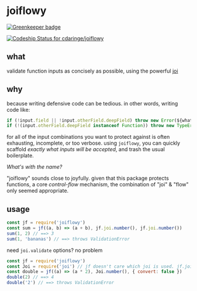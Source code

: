 # joiflowy

[![Greenkeeper badge](https://badges.greenkeeper.io/cdaringe/joiflowy.svg)](https://greenkeeper.io/)

[ ![Codeship Status for cdaringe/joiflowy](https://codeship.com/projects/a7e41c90-f2d7-0133-8697-16a4a456a383/status?branch=master)](https://codeship.com/projects/149607)

## what

validate function inputs as concisely as possible, using the powerful [joi](https://www.npmjs.com/package/joi)

## why

because writing defensive code can be tedious.  in other words, writing code like:

```js
if (!input.field || !input.otherField.deepField) throw new Error(${whatever})
if (!(input.otherField.deepField instanceof Function)) throw new TypeError(${whatever})
```

for all of the input combinations you want to protect against is often exhausting, incomplete, or too verbose.  using `joiflowy`, you can quickly scaffold _exactly what inputs will be accepted_, and trash the usual boilerplate.

_What's with the name?_

"joiflowy" sounds close to joyfully.  given that this package protects functions, a core _control-flow_ mechanism, the combination of "joi" & "flow" only seemed appropriate.

## usage

```js
const jf = require('joiflowy')
const sum = jf((a, b) => (a + b), jf.joi.number(), jf.joi.number())
sum(1, 2) // ==> 3
sum(1, 'bananas') // ==> throws ValidationError
```

need `joi.validate` options?  no problem

```js
const jf = require('joiflowy')
const Joi = require('joi') // jf doesn't care which joi is used. jf.joi/jf.Joi/jf.j all ==> joi
const double = jf((a) => (a * 2), Joi.number(), { convert: false })
double(2) // ==> 4
double('2') // ==> throws ValidationError
```
